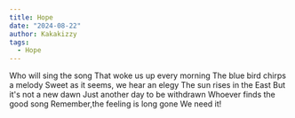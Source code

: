 ```yaml
---
title: Hope
date: "2024-08-22"
author: Kakakizzy
tags:
  - Hope
---
```


Who will sing the song
That woke us up every morning
The blue bird chirps a melody
Sweet as it seems, we hear an elegy
The sun rises in the East
But it's not a new dawn
Just another day to be withdrawn
Whoever finds the good song
Remember,the feeling is long gone
We need it!